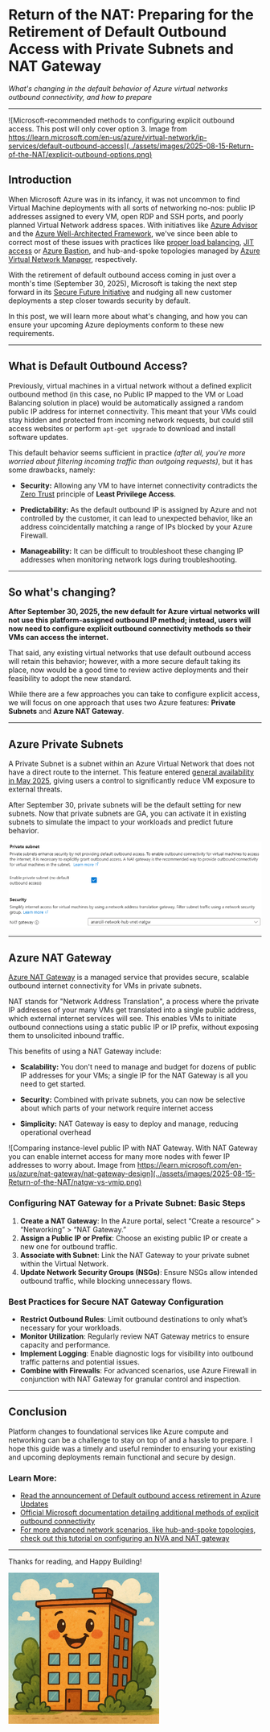 # **Return of the NAT**: Preparing for the Retirement of Default Outbound Access with Private Subnets and NAT Gateway

*What's changing in the default behavior of Azure virtual networks outbound connectivity, and how to prepare*

---

![Microsoft-recommended methods to configuring explicit outbound access. This post will only cover option 3. Image from https://learn.microsoft.com/en-us/azure/virtual-network/ip-services/default-outbound-access](../assets/images/2025-08-15-Return-of-the-NAT/explicit-outbound-options.png)

## Introduction

When Microsoft Azure was in its infancy, it was not uncommon to find Virtual Machine deployments with all sorts of networking no-nos: public IP addresses assigned to every VM, open RDP and SSH ports, and poorly planned Virtual Network address spaces. With initiatives like [Azure Advisor](https://azure.microsoft.com/en-us/products/advisor?msockid=043eb7b859b5606b3207a1ac58f06101) and the [Azure Well-Architected Framework](https://learn.microsoft.com/en-us/azure/well-architected/), we've since been able to correct most of these issues with practices like [proper load balancing](https://learn.microsoft.com/en-us/azure/architecture/guide/technology-choices/load-balancing-overview), [JIT access](https://learn.microsoft.com/en-us/azure/defender-for-cloud/just-in-time-access-overview?tabs=defender-for-container-arch-aks) or [Azure Bastion](https://learn.microsoft.com/en-us/azure/bastion/bastion-overview), and hub-and-spoke topologies managed by [Azure Virtual Network Manager](https://learn.microsoft.com/en-us/azure/virtual-network-manager/overview), respectively. 

With the retirement of default outbound access coming in just over a month's time (September 30, 2025), Microsoft is taking the next step forward in its [Secure Future Initiative](https://www.microsoft.com/en-us/trust-center/security/secure-future-initiative?msockid=199a3d1800c5654634e3293d01a064f8) and nudging all new customer deployments a step closer towards security by default. 

In this post, we will learn more about what's changing, and how you can ensure your upcoming Azure deployments conform to these new requirements.

---

## What is Default Outbound Access?

Previously, virtual machines in a virtual network without a defined explicit outbound method (in this case, no Public IP mapped to the VM or Load Balancing solution in place) would be automatically assigned a random public IP address for internet connectivity. This meant that your VMs could stay hidden and protected from incoming network requests, but could still access websites or perform `apt-get upgrade` to download and install software updates.

This default behavior seems sufficient in practice *(after all, you're more worried about filtering incoming traffic than outgoing requests)*, but it has some drawbacks, namely:

- **Security:** Allowing any VM to have internet connectivity contradicts the [Zero Trust](https://learn.microsoft.com/en-us/security/zero-trust/zero-trust-overview) principle of **Least Privilege Access**.

- **Predictability:** As the default outbound IP is assigned by Azure and not controlled by the customer, it can lead to unexpected behavior, like an address coincidentally matching a range of IPs blocked by your Azure Firewall.

- **Manageability:** It can be difficult to troubleshoot these changing IP addresses when monitoring network logs during troubleshooting.

--- 
## So what's changing?

**After September 30, 2025, the new default for Azure virtual networks will not use this platform-assigned outbound IP method; instead, users will now need to configure explicit outbound connectivity methods so their VMs can access the internet.**

That said, any existing virtual networks that use default outbound access will retain this behavior; however, with a more secure default taking its place, now would be a good time to review active deployments and their feasibility to adopt the new standard.

While there are a few approaches you can take to configure explicit access, we will focus on one approach that uses two Azure features: **Private Subnets** and **Azure NAT Gateway**.

---

## Azure Private Subnets

A Private Subnet is a subnet within an Azure Virtual Network that does not have a direct route to the internet. This feature entered [general availability in May 2025](https://azure.microsoft.com/en-us/updates?id=492953), giving users a control to significantly reduce VM exposure to external threats. 

After September 30, private subnets will be the default setting for new subnets. Now that private subnets are GA, you can activate it in existing subnets to simulate the impact to your workloads and predict future behavior. 

![The Private Subnet setting in Azure Portal, with a NAT Gateway setting below.](../assets/images/2025-08-15-Return-of-the-NAT/private-subnets-nat.png)

---

## Azure NAT Gateway

[Azure NAT Gateway](https://learn.microsoft.com/en-us/azure/nat-gateway/nat-overview) is a managed service that provides secure, scalable outbound internet connectivity for VMs in private subnets. 

NAT stands for "Network Address Translation", a process where the private IP addresses of your many VMs get translated into a single public address, which external internet services will see. This enables VMs to initiate outbound connections using a static public IP or IP prefix, without exposing them to unsolicited inbound traffic.

This benefits of using a NAT Gateway include:

- **Scalability:** You don't need to manage and budget for dozens of public IP addresses for your VMs; a single IP for the NAT Gateway is all you need to get started. 

- **Security:** Combined with private subnets, you can now be selective about which parts of your network require internet access

- **Simplicity:** NAT Gateway is easy to deploy and manage, reducing operational overhead

![Comparing instance-level public IP with NAT Gateway. With NAT Gateway you can enable internet access for many more nodes with fewer IP addresses to worry about. Image from https://learn.microsoft.com/en-us/azure/nat-gateway/nat-gateway-design](../assets/images/2025-08-15-Return-of-the-NAT/natgw-vs-vmip.png)

### Configuring NAT Gateway for a Private Subnet: Basic Steps

1. **Create a NAT Gateway**: In the Azure portal, select “Create a resource” > “Networking” > “NAT Gateway.”
2. **Assign a Public IP or Prefix**: Choose an existing public IP or create a new one for outbound traffic.
3. **Associate with Subnet**: Link the NAT Gateway to your private subnet within the Virtual Network.
4. **Update Network Security Groups (NSGs)**: Ensure NSGs allow intended outbound traffic, while blocking unnecessary flows.

### Best Practices for Secure NAT Gateway Configuration

- **Restrict Outbound Rules**: Limit outbound destinations to only what’s necessary for your workloads.
- **Monitor Utilization**: Regularly review NAT Gateway metrics to ensure capacity and performance.
- **Implement Logging**: Enable diagnostic logs for visibility into outbound traffic patterns and potential issues.
- **Combine with Firewalls**: For advanced scenarios, use Azure Firewall in conjunction with NAT Gateway for granular control and inspection.

---

## Conclusion

Platform changes to foundational services like Azure compute and networking can be a challenge to stay on top of and a hassle to prepare. I hope this guide was a timely and useful reminder to ensuring your existing and upcoming deployments remain functional and secure by design.

### Learn More:

- [Read the announcement of Default outbound access retirement in Azure Updates](https://azure.microsoft.com/en-us/updates?id=default-outbound-access-for-vms-in-azure-will-be-retired-transition-to-a-new-method-of-internet-access)
- [Official Microsoft documentation detailing additional methods of explicit outbound connectivity](https://learn.microsoft.com/en-us/azure/virtual-network/ip-services/default-outbound-access)
- [For more advanced network scenarios, like hub-and-spoke topologies, check out this tutorial on configuring an NVA and NAT gateway](https://learn.microsoft.com/en-us/azure/nat-gateway/tutorial-hub-spoke-route-nat?tabs=portal)

---

Thanks for reading, and Happy Building!

<img src="../assets/images/happy-building.png" alt="Happy Building" width="300"/>